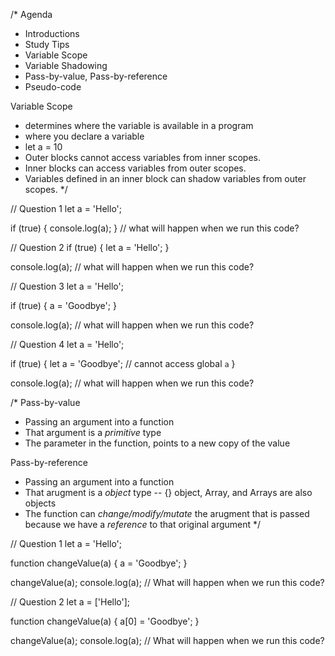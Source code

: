 /*
Agenda
- Introductions
- Study Tips
- Variable Scope
- Variable Shadowing
- Pass-by-value, Pass-by-reference
- Pseudo-code


Variable Scope
- determines where the variable is available in a program
- where you declare a variable
- let a = 10
- Outer blocks cannot access variables from inner scopes.
- Inner blocks can access variables from outer scopes.
- Variables defined in an inner block can shadow variables from outer scopes.
*/


// Question 1
let a = 'Hello';

if (true) {
  console.log(a);
}
// what will happen when we run this code?

// Question 2
if (true) {
  let a = 'Hello';
}

console.log(a);
// what will happen when we run this code?

// Question 3
let a = 'Hello';

if (true) {
  a = 'Goodbye';
}

console.log(a);
// what will happen when we run this code?

// Question 4
let a = 'Hello';

if (true) {
  let a = 'Goodbye';
  // cannot access global `a`
}

console.log(a);
// what will happen when we run this code?

/*
Pass-by-value
- Passing an argument into a function
- That argument is a *primitive* type
- The parameter in the function, points to a new copy of the value


Pass-by-reference
- Passing an argument into a function
- That arugment is a *object* type -- {} object, Array, and Arrays are also objects
- The function can *change/modify/mutate* the arugment that is passed because we have a *reference* to that original argument
*/

// Question 1
let a = 'Hello';

function changeValue(a) {
  a = 'Goodbye';
}

changeValue(a);
console.log(a);
// What will happen when we run this code?


// Question 2
let a = ['Hello'];

function changeValue(a) {
  a[0] = 'Goodbye';
}

changeValue(a);
console.log(a);
// What will happen when we run this code?